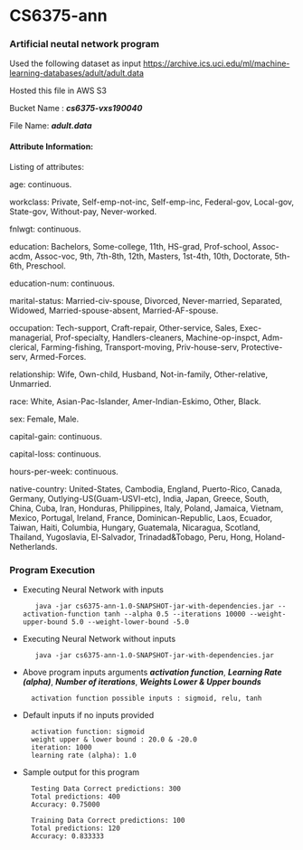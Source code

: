 # CS6375-ann

### Artificial neutal network program

Used the following dataset as input
https://archive.ics.uci.edu/ml/machine-learning-databases/adult/adult.data

Hosted this file in AWS S3

Bucket Name : ***cs6375-vxs190040***

File Name: ***adult.data***

#### Attribute Information:

Listing of attributes:

age: continuous.

workclass: Private, Self-emp-not-inc, Self-emp-inc, Federal-gov, Local-gov, State-gov, Without-pay, Never-worked.

fnlwgt: continuous.

education: Bachelors, Some-college, 11th, HS-grad, Prof-school, Assoc-acdm, Assoc-voc, 9th, 7th-8th, 12th, Masters, 1st-4th, 10th, Doctorate, 5th-6th, Preschool.

education-num: continuous.

marital-status: Married-civ-spouse, Divorced, Never-married, Separated, Widowed, Married-spouse-absent, Married-AF-spouse.

occupation: Tech-support, Craft-repair, Other-service, Sales, Exec-managerial, Prof-specialty, Handlers-cleaners, Machine-op-inspct, Adm-clerical, Farming-fishing, Transport-moving, Priv-house-serv, Protective-serv, Armed-Forces.

relationship: Wife, Own-child, Husband, Not-in-family, Other-relative, Unmarried.

race: White, Asian-Pac-Islander, Amer-Indian-Eskimo, Other, Black.

sex: Female, Male.

capital-gain: continuous.

capital-loss: continuous.

hours-per-week: continuous.

native-country: United-States, Cambodia, England, Puerto-Rico, Canada, Germany, Outlying-US(Guam-USVI-etc), India, Japan, Greece, South, China, Cuba, Iran, Honduras, Philippines, Italy, Poland, Jamaica, Vietnam, Mexico, Portugal, Ireland, France, Dominican-Republic, Laos, Ecuador, Taiwan, Haiti, Columbia, Hungary, Guatemala, Nicaragua, Scotland, Thailand, Yugoslavia, El-Salvador, Trinadad&Tobago, Peru, Hong, Holand-Netherlands.

### Program Execution

- Executing Neural Network with inputs

		 java -jar cs6375-ann-1.0-SNAPSHOT-jar-with-dependencies.jar --activation-function tanh --alpha 0.5 --iterations 10000 --weight-upper-bound 5.0 --weight-lower-bound -5.0

- Executing Neural Network without inputs

		 java -jar cs6375-ann-1.0-SNAPSHOT-jar-with-dependencies.jar

- Above program inputs arguments ***activation function***, ***Learning Rate (alpha)***, ***Number of iterations***, ***Weights Lower & Upper bounds***

		activation function possible inputs : sigmoid, relu, tanh

- Default inputs if no inputs provided

		activation function: sigmoid
		weight upper & lower bound : 20.0 & -20.0
		iteration: 1000
		learning rate (alpha): 1.0

- Sample output for this program

		Testing Data Correct predictions: 300
		Total predictions: 400
		Accuracy: 0.75000

		Training Data Correct predictions: 100
		Total predictions: 120
		Accuracy: 0.833333




